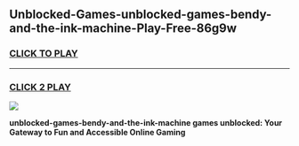 
## Unblocked-Games-unblocked-games-bendy-and-the-ink-machine-Play-Free-86g9w
<h3>
<a href="https://premium76.site?title=unblocked-games-bendy-and-the-ink-machine&ref=19M">CLICK TO PLAY</a></h3>
<hr>

<h3>
<a href="https://premium76.site?title=unblocked-games-bendy-and-the-ink-machine&ref=19M">CLICK 2 PLAY</a>
  
</h3>

<a href="https://premium76.site?title=unblocked-games-bendy-and-the-ink-machine&ref=19M"><img src="https://clearcache.store/games.png"></a>


**unblocked-games-bendy-and-the-ink-machine games unblocked: Your Gateway to Fun and Accessible Online Gaming**
